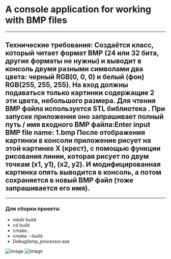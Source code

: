 # A console application for working with BMP files
____
## Технические требования: Создаётся класс, который читает формат BMP (24 или 32 бита, другие форматы не нужны) и выводит в консоль двумя разными символами два цвета: черный RGB(0, 0, 0) и белый (фон) RGB(255, 255, 255). На вход должны подаваться только картинки содержащие 2 эти цвета, небольшого размера. Для чтения BMP файла используется STL библиотека . При запуске приложения оно запрашивает полный путь / имя входного BMP файла:Enter input BMP file name: 1.bmp После отображения картинки в консоли приложение рисует на этой картинке Х (крест), с помощью функции рисования линии, которая рисует по двум точкам (x1, y1), (x2, y2). И модифицированная картинка опять выводится в консоль, а потом сохраняется в новый BMP файл (тоже запрашивается его имя).
____

### Для сборки проекта: 
+ mkdir build
+ cd build
+ cmake..
+ cmake --build .
+ Debug\bmp_processor.exe

![Image](https://github.com/user-attachments/assets/c68fa8b1-3113-47e2-b858-9f987df6ac2e)
![Image](https://github.com/user-attachments/assets/0148e137-7b41-4750-af11-443b7ae181d7)
